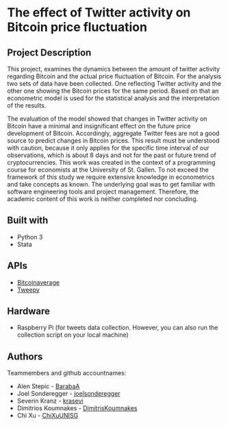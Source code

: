 # The effect of Twitter activity on Bitcoin price fluctuation
## Project Description
This project, examines the dynamics between the amount of twitter activity regarding Bitcoin and the actual price fluctuation of Bitcoin. For the analysis two sets of data have been collected. One reflecting Twitter activity and the other one showing the Bitcoin prices for the same period. Based on that an econometric model is used for the statistical analysis and the interpretation of the results.

The evaluation of the model showed that changes in Twitter activity on Bitcoin have a
minimal and insignificant effect on the future price development of Bitcoin. Accordingly, aggregate Twitter fees are not a good source to predict changes in Bitcoin prices. This result must be understood with caution, because it only applies for the specific time interval of our observations, which is about 8 days and not for the past or future trend of cryptocurrencies.
This work was created in the context of a programming course for economists at the University of St. Gallen. To not exceed the framework of this study we require extensive knowledge in econometrics and take concepts as known. The underlying goal was to get familiar with software engineering tools and project management. Therefore, the academic content of this work is neither completed nor concluding.

## Built with
* Python 3
* Stata

## APIs
* [Bitcoinaverage](https://apiv2.bitcoinaverage.com/)
* [Tweepy](http://docs.tweepy.org/en/v3.5.0/)

## Hardware
* Raspberry Pi (for tweets data collection. However, you can also run the collection script on your local machine)

## Authors
Teammembers and github accountnames:
* Alen Stepic - [BarabaA](https://github.com/BarabaA)        
* Joel Sonderegger - [joelsonderegger](https://github.com/joelsonderegger)    
* Severin Kranz - [krasevi](https://github.com/krasevi)   
* Dimitrios Koumnakes - [DimitrisKoumnakes](https://github.com/DimitrisKoumnakes)    
* Chi Xu - [ChiXuUNISG](https://github.com/ChiXuUNISG)
